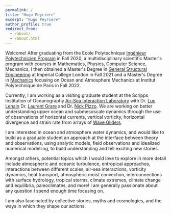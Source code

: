```yaml
---
permalink: /
title: "Hugo Peyriere"
excerpt: "Hugo Peyriere"
author_profile: true
redirect_from: 
  - /about/
  - /about.html
---
```


Welcome! After graduating from the Ecole Polytechnique [Ingénieur Polytechnicien Program](https://programmes.polytechnique.edu/en/ingenieur-polytechnicien-program/ingenieur-polytechnicien-program) in Fall 2020, a multidisciplinary scientific Master's program with courses in Mathematics, Physics, Computer Science, Mechanics, I then obtained a Master's Degree in [General Structural Engineering](https://www.imperial.ac.uk/study/pg/civil-engineering/general-structural-engineering/) at Imperial College London in Fall 2021 and a Master's Degree in [Mechanics](https://www.ip-paris.fr/education/masters/mention-mecanique/master-year-2-water-air-pollution-and-energies) focusing on Ocean and Atmosphere Mechanics at Institut Polytechnique de Paris in Fall 2022.

Currently, I am working as a visiting graduate student at the Scripps Institution of Oceanography [Air-Sea Interaction Laboratory](https://airsea.ucsd.edu/) with Dr. [Luc Lenain](https://scripps.ucsd.edu/profiles/llenain) Dr. [Laurent Grare](https://scholar.google.com/citations?user=XmV-fycAAAAJ&hl=en) and Dr. [Nick Pizzo](https://sites.google.com/view/nicholaspizzo/home). We are working on better understanding upper ocean and submesoscale dynamics through the use of observations of horizontal currents, vertical vorticity, horizontal divergence and strain rate from arrays of [Wave Gliders](https://airsea.ucsd.edu/instrumentation/waveglider/).

I am interested in ocean and atmosphere water dynamics, and would like to build as a graduate student an approach at the interface between theory and observations, using analytic models, field observations and idealized numerical modelling, to build understanding and tell exciting new stories.

Amongst others, potential topics which I would love to explore in more detail include atmospheric and oceanic turbulence, entropical approaches, interactions between different scales, air-sea interactions, vorticity dynamics, heat transport, atmospheric moist convection, interconnections with surface hydrology, tropical storms, climate extremes, climate change and equilibria, paleoclimates, and more! I am generally passionate about any question I spend enough time focusing on.

I am also fascinated by collective stories, myths and cosmologies, and the ways in which they shape our actions.

